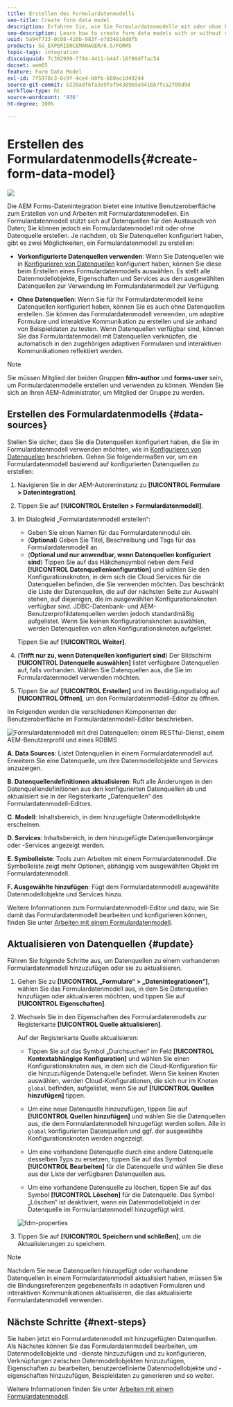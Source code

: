 ```yaml
---
title: Erstellen des Formulardatenmodells
seo-title: Create form data model
description: Erfahren Sie, wie Sie Formulardatenmodelle mit oder ohne konfigurierte Datenquellen erstellen.
seo-description: Learn how to create form data models with or without configured data sources.
uuid: 5a94f733-0c08-41bb-983f-e7d34816d8fb
products: SG_EXPERIENCEMANAGER/6.5/FORMS
topic-tags: integration
discoiquuid: 7c392909-ff84-4411-b44f-16f99dffac54
docset: aem65
feature: Form Data Model
exl-id: 7f5978c3-6c9f-4ce4-b0fb-660ac1d49244
source-git-commit: b220adf6fa3e9faf94389b9a9416b7fca2f89d9d
workflow-type: ht
source-wordcount: '936'
ht-degree: 100%

---
```


# Erstellen des Formulardatenmodells{#create-form-data-model}

![](do-not-localize/data-integeration.png)

Die AEM Forms-Datenintegration bietet eine intuitive Benutzeroberfläche zum Erstellen von und Arbeiten mit Formulardatenmodellen. Ein Formulardatenmodell stützt sich auf Datenquellen für den Austausch von Daten; Sie können jedoch ein Formulardatenmodell mit oder ohne Datenquelle erstellen. Je nachdem, ob Sie Datenquellen konfiguriert haben, gibt es zwei Möglichkeiten, ein Formulardatenmodell zu erstellen:

* **Vorkonfigurierte Datenquellen verwenden**: Wenn Sie Datenquellen wie in [Konfigurieren von Datenquellen](../../forms/using/configure-data-sources.md) konfiguriert haben, können Sie diese beim Erstellen eines Formulardatenmodells auswählen. Es stellt alle Datenmodellobjekte, Eigenschaften und Services aus den ausgewählten Datenquellen zur Verwendung im Formulardatenmodell zur Verfügung.

* **Ohne Datenquellen**: Wenn Sie für Ihr Formulardatenmodell keine Datenquellen konfiguriert haben, können Sie es auch ohne Datenquellen erstellen. Sie können das Formulardatenmodell verwenden, um adaptive Formulare und interaktive Kommunikation zu erstellen und sie anhand von Beispieldaten zu testen. Wenn Datenquellen verfügbar sind, können Sie das Formulardatenmodell mit Datenquellen verknüpfen, die automatisch in den zugehörigen adaptiven Formularen und interaktiven Kommunikationen reflektiert werden.

>[!NOTE]
>
>Sie müssen Mitglied der beiden Gruppen **fdm-author** und **forms-user** sein, um Formulardatenmodelle erstellen und verwenden zu können. Wenden Sie sich an Ihren AEM-Administrator, um Mitglied der Gruppe zu werden.

## Erstellen des Formulardatenmodells {#data-sources}

Stellen Sie sicher, dass Sie die Datenquellen konfiguriert haben, die Sie im Formulardatenmodell verwenden möchten, wie in [Konfigurieren von Datenquellen](../../forms/using/configure-data-sources.md) beschrieben. Gehen Sie folgendermaßen vor, um ein Formulardatenmodell basierend auf konfigurierten Datenquellen zu erstellen:

1. Navigieren Sie in der AEM-Autoreninstanz zu **[!UICONTROL Formulare > Datenintegration]**.
1. Tippen Sie auf **[!UICONTROL Erstellen > Formulardatenmodell]**.
1. Im Dialogfeld „Formulardatenmodell erstellen“:

   * Geben Sie einen Namen für das Formulardatenmodul ein.
   * (**Optional**) Geben Sie Titel, Beschreibung und Tags für das Formulardatenmodell an.
   * (**Optional und nur anwendbar, wenn Datenquellen konfiguriert sind**) Tippen Sie auf das Häkchensymbol neben dem Feld **[!UICONTROL Datenquellenkonfiguration]** und wählen Sie den Konfigurationsknoten, in dem sich die Cloud Services für die Datenquellen befinden, die Sie verwenden möchten. Das beschränkt die Liste der Datenquellen, die auf der nächsten Seite zur Auswahl stehen, auf diejenigen, die im ausgewählten Konfigurationsknoten verfügbar sind. JDBC-Datenbank- und AEM-Benutzerprofildatenquellen werden jedoch standardmäßig aufgelistet. Wenn Sie keinen Konfigurationsknoten auswählen, werden Datenquellen von allen Konfigurationsknoten aufgelistet.

   Tippen Sie auf **[!UICONTROL Weiter]**.

1. (**Trifft nur zu, wenn Datenquellen konfiguriert sind**) Der Bildschirm **[!UICONTROL Datenquelle auswählen]** listet verfügbare Datenquellen auf, falls vorhanden. Wählen Sie Datenquellen aus, die Sie im Formulardatenmodell verwenden möchten.
1. Tippen Sie auf **[!UICONTROL Erstellen]** und im Bestätigungsdialog auf **[!UICONTROL Öffnen]**, um den Formulardatenmodell-Editor zu öffnen.

Im Folgenden werden die verschiedenen Komponenten der Benutzeroberfläche im Formulardatenmodell-Editor beschrieben.

![Formulardatenmodell mit drei Datenquellen: einem RESTful-Dienst, einem AEM-Benutzerprofil und eines RDBMS](assets/fdm-ui.png)

**A. Data Sources**: Listet Datenquellen in einem Formulardatenmodell auf. Erweitern Sie eine Datenquelle, um ihre Datenmodellobjekte und Services anzuzeigen.

**B. Datenquellendefinitionen aktualisieren**: Ruft alle Änderungen in den Datenquellendefinitionen aus den konfigurierten Datenquellen ab und aktualisiert sie in der Registerkarte „Datenquellen“ des Formulardatenmodell-Editors.

**C. Modell**: Inhaltsbereich, in dem hinzugefügte Datenmodellobjekte erscheinen.

**D. Services**: Inhaltsbereich, in dem hinzugefügte Datenquellenvorgänge oder -Services angezeigt werden.

**E. Symbolleiste**: Tools zum Arbeiten mit einem Formulardatenmodell. Die Symbolleiste zeigt mehr Optionen, abhängig vom ausgewählten Objekt im Formulardatenmodell.

**F. Ausgewählte hinzufügen**: Fügt dem Formulardatenmodell ausgewählte Datenmodellobjekte und Services hinzu.

Weitere Informationen zum Formulardatenmodell-Editor und dazu, wie Sie damit das Formulardatenmodell bearbeiten und konfigurieren können, finden Sie unter [Arbeiten mit einem Formulardatenmodell](../../forms/using/work-with-form-data-model.md).

## Aktualisieren von Datenquellen {#update}

Führen Sie folgende Schritte aus, um Datenquellen zu einem vorhandenen Formulardatenmodell hinzuzufügen oder sie zu aktualisieren.

1. Gehen Sie zu **[!UICONTROL „Formulare“ > „Datenintegrationen“]**, wählen Sie das Formulardatenmodell aus, in dem Sie Datenquellen hinzufügen oder aktualisieren möchten, und tippen Sie auf **[!UICONTROL Eigenschaften]**.
1. Wechseln Sie in den Eigenschaften des Formulardatenmodells zur Registerkarte **[!UICONTROL Quelle aktualisieren]**.

   Auf der Registerkarte Quelle aktualisieren:

   * Tippen Sie auf das Symbol „Durchsuchen“ im Feld **[!UICONTROL Kontextabhängige Konfiguration]** und wählen Sie einen Konfigurationsknoten aus, in dem sich die Cloud-Konfiguration für die hinzuzufügende Datenquelle befindet. Wenn Sie keinen Knoten auswählen, werden Cloud-Konfigurationen, die sich nur im Knoten `global` befinden, aufgelistet, wenn Sie auf **[!UICONTROL Quellen hinzufügen]** tippen.

   * Um eine neue Datenquelle hinzuzufügen, tippen Sie auf **[!UICONTROL Quellen hinzufügen]** und wählen Sie die Datenquellen aus, die dem Formulardatenmodell hinzugefügt werden sollen. Alle in `global` konfigurierten Datenquellen und ggf. der ausgewählte Konfigurationsknoten werden angezeigt.

   * Um eine vorhandene Datenquelle durch eine andere Datenquelle desselben Typs zu ersetzen, tippen Sie auf das Symbol **[!UICONTROL Bearbeiten]** für die Datenquelle und wählen Sie diese aus der Liste der verfügbaren Datenquellen aus.
   * Um eine vorhandene Datenquelle zu löschen, tippen Sie auf das Symbol **[!UICONTROL Löschen]** für die Datenquelle. Das Symbol „Löschen“ ist deaktiviert, wenn ein Datenmodellobjekt in der Datenquelle im Formulardatenmodell hinzugefügt wird.

   ![fdm-properties](assets/fdm-properties.png)

1. Tippen Sie auf **[!UICONTROL Speichern und schließen]**, um die Aktualisierungen zu speichern.

>[!NOTE]
>
>Nachdem Sie neue Datenquellen hinzugefügt oder vorhandene Datenquellen in einem Formulardatenmodell aktualisiert haben, müssen Sie die Bindungsreferenzen gegebenenfalls in adaptiven Formularen und interaktiven Kommunikationen aktualisieren, die das aktualisierte Formulardatenmodell verwenden.

## Nächste Schritte {#next-steps}

Sie haben jetzt ein Formulardatenmodell mit hinzugefügten Datenquellen. Als Nächstes können Sie das Formulardatenmodell bearbeiten, um Datenmodellobjekte und -dienste hinzuzufügen und zu konfigurieren, Verknüpfungen zwischen Datenmodellobjekten hinzuzufügen, Eigenschaften zu bearbeiten, benutzerdefinierte Datenmodellobjekte und -eigenschaften hinzuzufügen, Beispieldaten zu generieren und so weiter.

Weitere Informationen finden Sie unter [Arbeiten mit einem Formulardatenmodell](../../forms/using/work-with-form-data-model.md).
